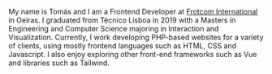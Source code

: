 My name is Tomás and I am a Frontend Developer at [Frotcom International](https://www.frotcom.com/) in Oeiras. I graduated from Técnico Lisboa in 2019 with a Masters in Engineering and Computer Science majoring in Interaction and Visualization. Currently, I work developing PHP-based websites for a variety of clients, using mostly frontend languages such as HTML, CSS and Javascript. I also enjoy exploring other front-end frameworks such as Vue and libraries such as Tailwind.
